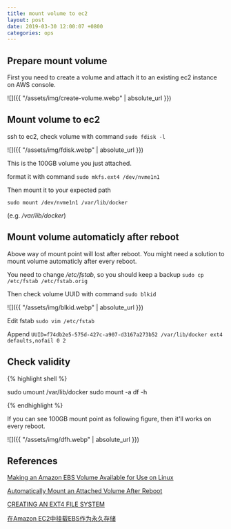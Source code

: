 ```yaml
---
title: mount volume to ec2
layout: post
date: 2019-03-30 12:00:07 +0800
categories: ops
---
```


## Prepare mount volume

First you need to create a volume and attach it to an existing ec2 instance on AWS console.

![]({{ "/assets/img/create-volume.webp" | absolute_url }})

## Mount volume to ec2

ssh to ec2, check volume with command `sudo fdisk -l`

![]({{ "/assets/img/fdisk.webp" | absolute_url }})

This is the 100GB volume you just attached.

format it with command `sudo mkfs.ext4 /dev/nvme1n1`

Then mount it to your expected path

`sudo mount /dev/nvme1n1 /var/lib/docker`

(e.g. _/var/lib/docker_)

## Mount volume automaticly after reboot

Above way of mount point will lost after reboot. You might need a solution to mount volume automaticly after every reboot.

You need to change _/etc/fstab_, so you should keep a backup `sudo cp /etc/fstab /etc/fstab.orig`

Then check volume UUID with command `sudo blkid`

![]({{ "/assets/img/blkid.webp" | absolute_url }})

Edit fstab `sudo vim /etc/fstab`

Append `UUID=f74db2e5-575d-427c-a907-d3167a273b52 /var/lib/docker ext4 defaults,nofail 0 2`

## Check validity

{% highlight shell %}

sudo umount /var/lib/docker
sudo mount -a
df -h

{% endhighlight %}

If you can see 100GB mount point as following figure, then it'll works on every reboot.

![]({{ "/assets/img/dfh.webp" | absolute_url }})

## References

[Making an Amazon EBS Volume Available for Use on Linux](https://docs.aws.amazon.com/en_us/AWSEC2/latest/UserGuide/ebs-using-volumes.html)

[Automatically Mount an Attached Volume After Reboot](https://docs.aws.amazon.com/en_us/AWSEC2/latest/UserGuide/ebs-using-volumes.html#ebs-mount-after-reboot)

[CREATING AN EXT4 FILE SYSTEM](https://access.redhat.com/documentation/en-us/red_hat_enterprise_linux/5/html/deployment_guide/s1-filesystem-ext4-create)

[在Amazon EC2中挂载EBS作为永久存储](https://blog.csdn.net/mxy_0223/article/details/70146153)
